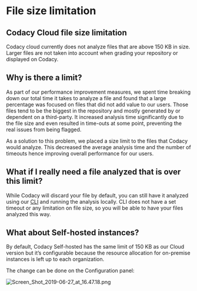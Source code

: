 # File size limitation

## Codacy Cloud file size limitation

Codacy cloud currently does not analyze files that are above 150 KB in size. Larger files are not taken into account when grading your repository or displayed on Codacy.

## Why is there a limit?

As part of our performance improvement measures, we spent time breaking down our total time it takes to analyze a file and found that a large percentage was focused on files that did not add value to our users. Those files tend to be the biggest in the repository and mostly generated by or dependent on a third-party. It increased analysis time significantly due to the file size and even resulted in time-outs at some point, preventing the real issues from being flagged. 

As a solution to this problem, we placed a size limit to the files that Codacy would analyze. This decreased the average analysis time and the number of timeouts hence improving overall performance for our users.

## What if I really need a file analyzed that is over this limit?

While Codacy will discard your file by default, you can still have it analyzed using our [CLI](https://support.codacy.com/hc/en-us/articles/360008254833-Run-local-analysis-and-Push-results) and running the analysis locally. CLI does not have a set timeout or any limitation on file size, so you will be able to have your files analyzed this way.

## What about Self-hosted instances?

By default, Codacy Self-hosted has the same limit of 150 KB as our Cloud version but it’s configurable because the resource allocation for on-premise instances is left up to each organization.

The change can be done on the Configuration panel:

![Screen\_Shot\_2019-06-27\_at\_16.47.18.png](https://support.codacy.com/hc/article_attachments/360040986773/Screen_Shot_2019-06-27_at_16.47.18.png)
